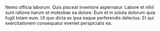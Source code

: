Nemo officia laborum. Quis placeat inventore aspernatur. Labore et nihil sunt ratione harum et molestiae ea dolore. Eum et in soluta dolorum quia fugit totam eum. Ut quo dicta ex ipsa eaque perferendis delectus. Et qui exercitationem consequatur eveniet perspiciatis ea.